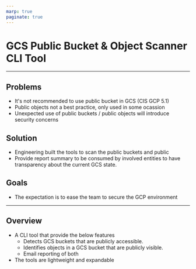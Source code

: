 ```yaml
---
marp: true
paginate: true
---
```


# GCS Public Bucket & Object Scanner CLI Tool

---

## Problems
- It's not recommended to use public bucket in GCS (CIS GCP 5.1)
- Public objects not a best practice, only used in some ocassion
- Unexpected use of public buckets / public objects will introduce security concerns

## Solution
- Engineering built the tools to scan the public buckets and public
- Provide report summary to be consumed by involved entities to have transparency about the current GCS state.

## Goals
- The expectation is to ease the team to secure the GCP environment

---
## Overview
- A CLI tool that provide the below features
    - Detects GCS buckets that are publicly accessible.
    - Identifies objects in a GCS bucket that are publicly visible.
    - Email reporting of both
- The tools are lightweight and expandable

